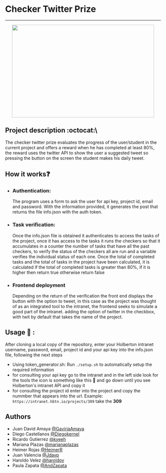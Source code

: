 # Checker Twitter Prize
___

<p align="center">
  <img width="460" height="300" src="https://camo.githubusercontent.com/04a8a9a456b8ecafad2eb4f2cff6803cd0194496/687474703a2f2f7777772e686f6c626572746f6e7363686f6f6c2e636f6d2f686f6c626572746f6e2d6c6f676f2e706e67">
</p>

## Project description :octocat:\
The checker twitter prize evaluates the progress of the user/student in the current project and offers a reward when he has completed at least 80%, the reward uses the twitter API to show the user a suggested tweet so pressing the button on the screen the student makes his daily tweet. 

## How it works:question:
* ### Authentication:
     The program uses a form to ask the user for api key, project id, email and password. With the information provided, it generates the post that returns the file info.json with the auth token.
* ### Task verification:
     Once the info.json file is obtained it authenticates to access the tasks of the project, once it has access to the tasks it runs the checkers so that it accumulates in a counter the number of tasks that have all the past checkers, to verify the status of the checkers all are run and a variable verifies the individual status of each one.
     Once the total of completed tasks and the total of tasks in the project have been calculated, it is calculated if the total of completed tasks is greater than 80%, if it is higher then return true otherwise return false
* ### Frontend deployment
     Depending on the return of the verification the front end displays the button with the option to tweet, in this case as the project was thought of as an integrated tool to the intranet, the frontend seeks to simulate a good part of the intranet. adding the option of twitter in the checkbox, with twit by default that takes the name of the project.
     
## Usage :mag_right: :
After cloning a local copy of the repository, enter your Holberton intranet username, password, email, project id and your api key into the info.json file, following the next steps
* Using token_generator.sh: Run `./setup.sh` to automatically setup the required information
* for consulting your api key go to the intranet and in the left side look for the tools the icon is something like this :wrench: and go down until you see Holberton's intranet API and copy it 
* for consulting the project id enter into the project and copy the nummber that appears into the url. Example: `https://intranet.hbtn.io/projects/309` take the **309**

## Authors
* Juan David Amaya [@GaviriaAmaya](https://github.com/GaviriaAmaya)
* Diego Castellanos [@Diegokernel](https://github.com/Diegokernel)
* Ricardo Gutierrez [@kyeeh](https://github.com/kyeeh)
* Mariana Plazas [@marianaplazas](https://github.com/marianaplazas)
* Heimer Rojas [@HeimerR](https://github.com/HeimerR)
* Juan Valencia [@Jdavp](https://github.com/Jdavp)
* Haroldo Velez [@haroldov](https://github.com/haroldov)
* Paula Zapata [@AndZapata](https://github.com/AndZapata)